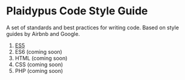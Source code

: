 # Plaidypus Code Style Guide
A set of standards and best practices for writing code. Based on style guides by Airbnb and Google.

1. [ES5](es5/es5.md)
1. ES6 (coming soon)
1. HTML (coming soon)
1. CSS (coming soon)
1. PHP (coming soon)
